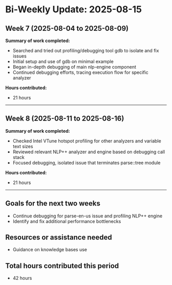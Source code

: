 # Bi-Weekly Update: 2025-08-15

## Week 7 (2025-08-04 to 2025-08-09)
**Summary of work completed:**
- Searched and tried out profiling/debugging tool gdb to isolate and fix issues
- Initial setup and use of gdb on minimal example
- Began in-depth debugging of main nlp-engine component
- Continued debugging efforts, tracing execution flow for specific analyzer

**Hours contributed:**
- 21 hours

---

## Week 8 (2025-08-11 to 2025-08-16)
**Summary of work completed:**
- Checked Intel VTune hotspot profiling for other analyzers and variable text sizes
- Reviewed relevant NLP++ analyzer and engine based on debugging call stack
- Focused debugging, isolated issue that terminates parse::tree module

**Hours contributed:**
- 21 hours

---

## Goals for the next two weeks
- Continue debugging for parse-en-us issue and profiling NLP++ engine
- Identify and fix additional performance bottlenecks

## Resources or assistance needed
- Guidance on knowledge bases use

## Total hours contributed this period
- 42 hours
